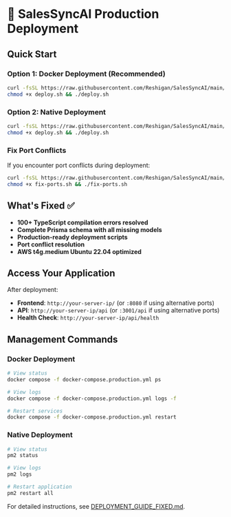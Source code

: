 # 🚀 SalesSyncAI Production Deployment

## Quick Start

### Option 1: Docker Deployment (Recommended)
```bash
curl -fsSL https://raw.githubusercontent.com/Reshigan/SalesSyncAI/main/deploy-docker-production.sh -o deploy.sh
chmod +x deploy.sh && ./deploy.sh
```

### Option 2: Native Deployment
```bash
curl -fsSL https://raw.githubusercontent.com/Reshigan/SalesSyncAI/main/deploy-production-fixed.sh -o deploy.sh
chmod +x deploy.sh && ./deploy.sh
```

### Fix Port Conflicts
If you encounter port conflicts during deployment:
```bash
curl -fsSL https://raw.githubusercontent.com/Reshigan/SalesSyncAI/main/quick-fix-ports.sh -o fix-ports.sh
chmod +x fix-ports.sh && ./fix-ports.sh
```

## What's Fixed ✅

- **100+ TypeScript compilation errors resolved**
- **Complete Prisma schema with all missing models**
- **Production-ready deployment scripts**
- **Port conflict resolution**
- **AWS t4g.medium Ubuntu 22.04 optimized**

## Access Your Application

After deployment:
- **Frontend**: `http://your-server-ip/` (or `:8080` if using alternative ports)
- **API**: `http://your-server-ip/api` (or `:3001/api` if using alternative ports)
- **Health Check**: `http://your-server-ip/api/health`

## Management Commands

### Docker Deployment
```bash
# View status
docker compose -f docker-compose.production.yml ps

# View logs
docker compose -f docker-compose.production.yml logs -f

# Restart services
docker compose -f docker-compose.production.yml restart
```

### Native Deployment
```bash
# View status
pm2 status

# View logs
pm2 logs

# Restart application
pm2 restart all
```

For detailed instructions, see [DEPLOYMENT_GUIDE_FIXED.md](./DEPLOYMENT_GUIDE_FIXED.md).